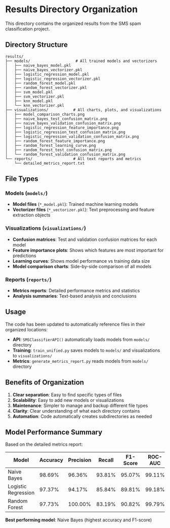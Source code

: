 # Results Directory Organization

This directory contains the organized results from the SMS spam classification project.

## Directory Structure

```
results/
├── models/                    # All trained models and vectorizers
│   ├── naive_bayes_model.pkl
│   ├── naive_bayes_vectorizer.pkl
│   ├── logistic_regression_model.pkl
│   ├── logistic_regression_vectorizer.pkl
│   ├── random_forest_model.pkl
│   ├── random_forest_vectorizer.pkl
│   ├── svm_model.pkl
│   ├── svm_vectorizer.pkl
│   ├── knn_model.pkl
│   └── knn_vectorizer.pkl
├── visualizations/           # All charts, plots, and visualizations
│   ├── model_comparison_charts.png
│   ├── naive_bayes_test_confusion_matrix.png
│   ├── naive_bayes_validation_confusion_matrix.png
│   ├── logistic_regression_feature_importance.png
│   ├── logistic_regression_test_confusion_matrix.png
│   ├── logistic_regression_validation_confusion_matrix.png
│   ├── random_forest_feature_importance.png
│   ├── random_forest_learning_curve.png
│   ├── random_forest_test_confusion_matrix.png
│   └── random_forest_validation_confusion_matrix.png
└── reports/                  # All text reports and metrics
    └── detailed_metrics_report.txt
```

## File Types

### Models (`models/`)
- **Model files** (`*_model.pkl`): Trained machine learning models
- **Vectorizer files** (`*_vectorizer.pkl`): Text preprocessing and feature extraction objects

### Visualizations (`visualizations/`)
- **Confusion matrices**: Test and validation confusion matrices for each model
- **Feature importance plots**: Shows which features are most important for predictions
- **Learning curves**: Shows model performance vs training data size
- **Model comparison charts**: Side-by-side comparison of all models

### Reports (`reports/`)
- **Metrics reports**: Detailed performance metrics and statistics
- **Analysis summaries**: Text-based analysis and conclusions

## Usage

The code has been updated to automatically reference files in their organized locations:

- **API**: `SMSClassifierAPI()` automatically loads models from `models/` directory
- **Training**: `train_unified.py` saves models to `models/` and visualizations to `visualizations/`
- **Metrics**: `generate_metrics_report.py` reads models from `models/` directory

## Benefits of Organization

1. **Clear separation**: Easy to find specific types of files
2. **Scalability**: Easy to add new models or visualizations
3. **Maintenance**: Simpler to manage and backup different file types
4. **Clarity**: Clear understanding of what each directory contains
5. **Automation**: Code automatically creates subdirectories as needed

## Model Performance Summary

Based on the detailed metrics report:

| Model | Accuracy | Precision | Recall | F1-Score | ROC-AUC |
|-------|----------|-----------|--------|----------|---------|
| Naive Bayes | 98.69% | 96.36% | 93.81% | 95.07% | 99.11% |
| Logistic Regression | 97.37% | 94.17% | 85.84% | 89.81% | 99.18% |
| Random Forest | 97.73% | 100.00% | 83.19% | 90.82% | 99.79% |

**Best performing model**: Naive Bayes (highest accuracy and F1-score)
